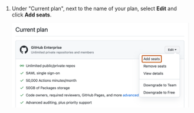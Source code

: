 1. Under "Current plan", next to the name of your plan, select **Edit** and click **Add seats**.

   ![Screenshot of the "Current plan" section. Next to the plan name, in the "Edit" dropdown, the "Add seats" option is highlighted with an orange outline.](/assets/images/help/billing/add-seats-dropdown.png)